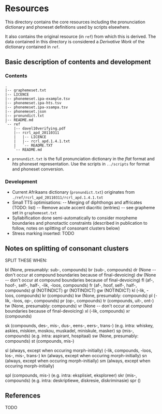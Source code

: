 Resources
=========

This directory contains the core resources including the pronunciation dictionary and phoneset definitions used by scripts elsewhere.

It also contains the original resource (in `ref`) from which this is derived. The data contained in this directory is considered a *Derivative Work* of the dictionary contained in `ref`.


Basic description of contents and development
---------------------------------------------

### Contents

```
.
|-- graphemeset.txt
|-- LICENCE
|-- phonemeset.ipa-example.tsv
|-- phonemeset.ipa-hts.tsv
|-- phonemeset.ipa-xsampa.tsv
|-- phonemeset.json
|-- pronundict.txt
|-- README.md
`-- ref
    |-- davel10verifying.pdf
    |-- rcrl_apd_20110311
    |   |-- LICENCE
    |   |-- rcrl_apd.1.4.1.txt
    |   `-- README.TXT
    `-- README.md
```

- `pronundict.txt` is the full pronunciation dictionary in the *flat* format and *hts* phoneset representation. Use the scripts in `../scripts` for format and phoneset conversion.


### Development

- Current Afrikaans dictionary (`pronundict.txt`) originates from `./ref/rcrl_apd_20110311/rcrl_apd.1.4.1.txt`
- Small TTS optimisations:
   -- Merging of diphthongs and affricates (TODO: list)
   -- Remove acute accent diacritic (entries) -- see grapheme set in `graphemeset.txt`
- Syllabification done semi-automatically to consider morpheme boundaries and phonotactic constraints (described in publication to follow, notes on splitting of consonant clusters below)
- Stress marking inserted: TODO


## Notes on splitting of consonant clusters

SPLIT THESE WHEN:

bl	(None, presumably: sub-, compounds)
br	(sub-, compounds)
dr	(None -- don't occur at compound boundaries because of final-devoicing)
dw	(None -- don't occur at compound boundaries because of final-devoicing)
fl	(af-, hoof-, self-, half-, -lik, -loos, compounds)
fr	(af-, hoof, self-, half-, compounds)
gl	(NOTINDICT)
gr	(NOTINDICT)
gw	(NOTINDICT)
kl	(-lik, -loos, compounds)
kr	(compounds)
kw	(None, presumably: compounds)
pl	(-lik, -loos, op-, compounds)
pr	(op-, compounds)
tr	(compounds, uit-, ont-)
tw	(None, presumably: compounds)
vr	(None -- don't occur at compound boundaries because of final-devoicing)
xl	(-lik, compounds)
xr	(compounds)

sk	(compounds, des-, mis-, dus-, eens-, eers-, trans-) (e.g. intra: whiskey, askies, miskien, moskou, muskadel, miniskule, masker)
sp	(mis-, compounds) (e.g. intra: aspirant, hospitaal)
sw	(None, presumably: compounds)
st	(compounds, mis-)

sl	(always, except when occuring morph-initially) (-lik, compounds, -loos, los-, mis-, trans-)
kn	(always, except when occuring morph-initially)
sn	(always, except when occuring morph-initially)
sm	(always, except when occuring morph-initially)

spl	(compounds, mis-) (e.g. intra: eksplisiet, eksploreer)
skr	(mis-, compounds) (e.g. intra: deskriptiewe, diskresie, diskriminasie)
spr	()

References
----------

TODO
